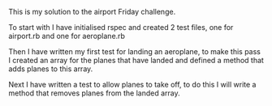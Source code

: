This is my solution to the airport Friday challenge.

To start with I have initialised rspec and created 2 test files, one for airport.rb and one for aeroplane.rb

Then I have written my first test for landing an aeroplane, to make this pass I created an array for the planes that have landed and defined a method that adds planes to this array.

Next I have written a test to allow planes to take off, to do this I will write a method that removes planes from the landed array.